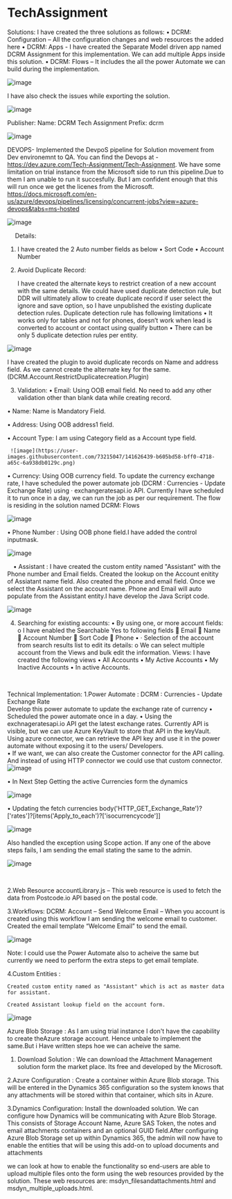 # TechAssignment
Solutions: 
	I have created the three solutions as follows:
•	DCRM: Configuration – All the configuration changes and web resources the added here 
•	DCRM: Apps - I have created the Separate Model driven app named DCRM Assignment for this implementation. We can add multiple Apps inside this solution.
•	DCRM: Flows – It includes the all the power Automate we can build during the implementation.

![image](https://user-images.githubusercontent.com/73215047/141625647-2633eeb4-2381-455e-a8cc-b9caccb81aba.png)

I have also check the issues while exporting the solution.

![image](https://user-images.githubusercontent.com/73215047/141941420-9b5ddf3e-502e-47dd-9bc4-3754d4e1e8b4.png)

 
 
Publisher:
	Name: DCRM Tech Assignment 
	Prefix: dcrm
	
![image](https://user-images.githubusercontent.com/73215047/141625885-9b80bac6-896a-4126-880e-f6f1fa9ad0ef.png)
 
 
 DEVOPS-
 Implemented the DevpoS pipeline for Solution movement from Dev environemnt to QA. You can find the Devops at - https://dev.azure.com/Tech-Assignment/Tech-Assignment.
 We have some limitation on trial instance from the Microsoft side to run this pipeline.Due to them I am unable to run it succesfully. But I am confident enough that this will run once we get the licenes from the Microsoft.
 https://docs.microsoft.com/en-us/azure/devops/pipelines/licensing/concurrent-jobs?view=azure-devops&tabs=ms-hosted
 
 ![image](https://user-images.githubusercontent.com/73215047/141657983-12afbfd1-b765-4cc4-a94e-301c24e50e6d.png)

 
 
 
 
Details: 
1. I have created the 2 Auto number fields as below
•	Sort Code
•	Account Number

2. Avoid Duplicate Record: 

    I have created the alternate keys to restrict creation of a new account with the same details. We could have used duplicate detection rule, but DDR will ultimately allow to create duplicate record if user select the ignore and save option, so I have unpublished the existing duplicate detection rules.
    Duplicate detection rule has following limitations
•	It works only for tables and not for phones, doesn’t work when lead is converted to account or contact using qualify button
•	There can be only 5 duplicate detection rules per entity.


 ![image](https://user-images.githubusercontent.com/73215047/141626251-d5b96736-e801-49ae-9377-52e6e9eeeef9.png)

I have created the plugin to avoid duplicate records on Name and address field. As we cannot create the alternate key for the same.(DCRM.Account.RestrictDuplicatecreation.Plugin) 


3. Validation:
•	Email: Using OOB email field. No need to add any other validation other than blank data while creating record.  

•	Name: Name is Mandatory Field.

•	Address: Using OOB address1 field.

•	Account Type: I am using Category field as a Account type field.

	 ![image](https://user-images.githubusercontent.com/73215047/141626439-b605bd58-bff0-4718-a65c-6a938db0129c.png)

•	Currency: Using OOB currency field. To update the currency exchange rate, I have scheduled the power automate job (DCRM : Currencies - Update Exchange Rate) using · exchangeratesapi.io API. Currently I have scheduled it to run once in a day, we can run the job as per our requirement. The flow is residing in the solution named DCRM: Flows

 ![image](https://user-images.githubusercontent.com/73215047/141626607-ace80c0e-ad44-4d0d-acdd-76147c420c55.png)

•	Phone Number : Using OOB phone field.I have added the control  inputmask.
	
	
![image](https://user-images.githubusercontent.com/73215047/141658622-953d3927-436a-4c68-a226-43ac0a6cd740.png)

 •	Assistant : I have created the custom entity named "Assistant" with the Phone number and Email fields.
 		     Created the lookup on the Account enitity of Assiatant name field. Also created the phone and email field.
		     Once we select the Assistant on the account name. Phone and Email will auto populate from the Assistant entity.I have develop the Java Script code.
 
 ![image](https://user-images.githubusercontent.com/73215047/141791949-c6ea6b6d-26e8-4e15-921e-d755351a5072.png)



4. Searching for existing accounts:
•	By using one, or more account fields:
o	I have enabled the Searchable Yes to following fields
	 Email
	Name
	Account Number 
	Sort Code
	Phone
•	· Selection of the account from search results list to edit its details:
o	We can select multiple account from the Views and bulk edit the information.
Views:
	I have created the following views 
•	All Accounts
•	My Active Accounts
•	My Inactive Accounts
•	In active Accounts.
	

 
	
 

Technical Implementation:
	1.Power Automate : DCRM : Currencies - Update Exchange Rate  
		Develop this power automate to update the exchange rate of currency 
•	Scheduled the power automate once in a day.
•	Using the exchnageratesapi.io API get the latest exchange rates. Currently API is visible, but we can use Azure KeyVault to store that API in the keyVault. Using azure connector, we can retrieve the API key and use it in the power automate without exposing it to the users/ Developers.   
•	If we want, we can also create the Customer connector for the API calling. And instead of using HTTP connector we could use that custom connector.
![image](https://user-images.githubusercontent.com/73215047/141626952-972d222a-b192-4586-92fb-686d1a6ac449.png)

  

•	In Next Step Getting the active Currencies form the dynamics

   ![image](https://user-images.githubusercontent.com/73215047/141627023-07921a85-da08-42a1-b76d-8edf6db2609b.png)


 
•	Updating the fetch currencies 
body('HTTP_GET_Exchange_Rate')?['rates']?[items('Apply_to_each')?['isocurrencycode']]

 ![image](https://user-images.githubusercontent.com/73215047/141627110-ab993741-2e65-4ce9-b028-2a7052f8e4a0.png)


Also handled the exception using Scope action. If any one of the above steps fails, I am sending the email stating the same to the admin.  

![image](https://user-images.githubusercontent.com/73215047/141627199-2218f7a3-6bf8-4702-b0c8-33d7dc7393c9.png)




 

2.Web Resource
accountLibrary.js –
	This web resource is used to fetch the data from Postcode.io API based on the postal code. 


3.Workflows: 
DCRM: Account – Send Welcome Email –
	When you account is created using this workflow I am sending the  welcome email to customer.
	Created the email template “Welcome Email” to send the email. 
 
![image](https://user-images.githubusercontent.com/73215047/141648790-77228c17-cc9c-4c5d-8d1b-98bd69dd8a7f.png)

Note: I could use the Power Automate also to acheive the same but currently we need to perform the extra steps to get email template.

4.Custom Entities :

	Created custom entity named as "Assistant" which is act as master data for assistant.

	Created Assistant lookup field on the account form.
	
![image](https://user-images.githubusercontent.com/73215047/141745538-1ce7cbc2-6981-4531-b651-121f4b9e2f93.png)

 


Azure Blob Storage : 
	As I am using trial instance I don't have the capability to create theAzure storage account. Hence unbale to implement the same.But i Have written steps hoe we can acheive the same.
	
1. Download Solution : We can download the Attachment Management solution form the market place. Its free and developed by the Microsoft.	

2.Azure Configuration : Create a container within Azure Blob storage. This will be entered in the Dynamics 365 configuration so the system knows that any attachments will be stored within that container, which sits in Azure.

3.Dynamics Configuration: Install the downloaded solution. We can configure how Dynamics will be communicating with Azure Blob Storage. This consists of Storage Account Name, Azure SAS Token, the notes and email attachments containers and an optional GUID field.After configuring Azure Blob Storage set up within Dynamics 365, the admin will now have to enable the entities that will be using this add-on to upload documents and attachments

we can look at how to enable the functionality so end-users are able to upload multiple files onto the form using the web resources provided by the solution. These web resources are: msdyn_filesandattachments.html and msdyn_multiple_uploads.html.



      

